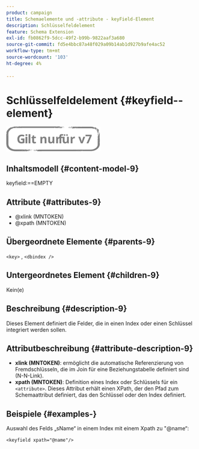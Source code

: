 ```yaml
---
product: campaign
title: Schemaelemente und -attribute - keyField-Element
description: Schlüsselfeldelement
feature: Schema Extension
exl-id: fb0862f9-5dcc-49f2-b99b-9822aaf3a680
source-git-commit: fd5e4bbc87a48f029a09b14ab1d927b9afe4ac52
workflow-type: tm+mt
source-wordcount: '103'
ht-degree: 4%

---
```


# Schlüsselfeldelement {#keyfield--element}

![](../../../assets/v7-only.svg)

## Inhaltsmodell {#content-model-9}

keyfield:==EMPTY

## Attribute {#attributes-9}

* @xlink (MNTOKEN)
* @xpath (MNTOKEN)

## Übergeordnete Elemente {#parents-9}

`<key>` , `<dbindex />`

## Untergeordnetes Element {#children-9}

Kein(e)

## Beschreibung {#description-9}

Dieses Element definiert die Felder, die in einen Index oder einen Schlüssel integriert werden sollen.

## Attributbeschreibung {#attribute-description-9}

* **xlink (MNTOKEN)**: ermöglicht die automatische Referenzierung von Fremdschlüsseln, die im Join für eine Beziehungstabelle definiert sind (N-N-Link).
* **xpath (MNTOKEN)**: Definition eines Index oder Schlüssels für ein `<attribute>`. Dieses Attribut erhält einen XPath, der den Pfad zum Schemaattribut definiert, das den Schlüssel oder den Index definiert.

## Beispiele {#examples-}

Auswahl des Felds „sName“ in einem Index mit einem Xpath zu &quot;@name“:

```
<keyfield xpath="@name"/>
```
